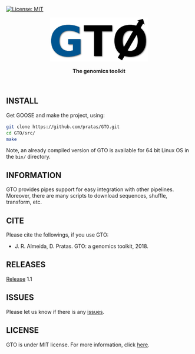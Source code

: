 [![License: MIT](https://img.shields.io/github/license/mashape/apistatus.svg)](LICENSE)

<p align="center"><img src="imgs/logo.png"
alt="GTO" height="120" border="0" /></p>

<p align="center"><b>The genomics toolkit</b></p>
<br>

## INSTALL
Get GOOSE and make the project, using:
```bash
git clone https://github.com/pratas/GTO.git
cd GTO/src/
make
```
Note, an already compiled version of GTO is available for 64 bit Linux OS in
the `bin/` directory.


## INFORMATION

GTO provides pipes support for easy integration with other pipelines.
Moreover, there are many scripts to download sequences, shuffle, transform, etc.

## CITE
Please cite the followings, if you use GTO:
* J. R. Almeida, D. Pratas. GTO: a genomics toolkit, 2018.


## RELEASES
[Release](https://github.com/pratas/GTO/releases) 1.1


## ISSUES
Please let us know if there is any
[issues](https://github.com/pratas/GTO/issues).


## LICENSE
GTO is under MIT license. For more information, click
[here](https://opensource.org/licenses/MIT).



